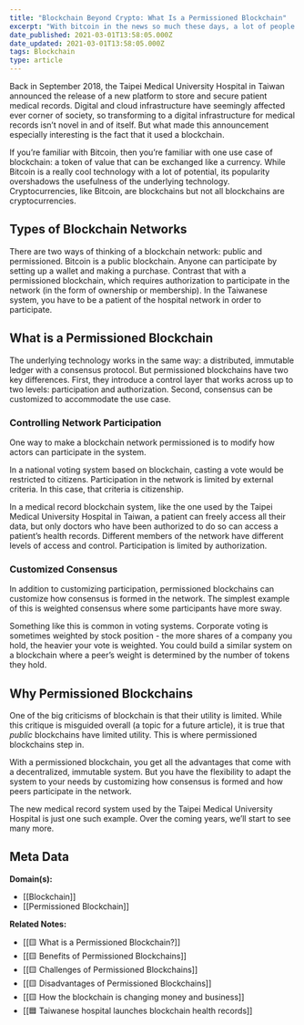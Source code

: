 ```yaml
---
title: "Blockchain Beyond Crypto: What Is a Permissioned Blockchain"
excerpt: "With bitcoin in the news so much these days, a lot of people are asking about how useful it is. Bitcoin is a proving-problem for blockchain, which will likely see a lot of growth in the next decade."
date_published: 2021-03-01T13:58:05.000Z
date_updated: 2021-03-01T13:58:05.000Z
tags: Blockchain
type: article
---
```


Back in September 2018, the Taipei Medical University Hospital in Taiwan announced the release of a new platform to store and secure patient medical records. Digital and cloud infrastructure have seemingly affected ever corner of society, so transforming to a digital infrastructure for medical records isn’t novel in and of itself. But what made this announcement especially interesting is the fact that it used a blockchain.

If you’re familiar with Bitcoin, then you’re familiar with one use case of blockchain: a token of value that can be exchanged like a currency. While Bitcoin is a really cool technology with a lot of potential, its popularity overshadows the usefulness of the underlying technology. Cryptocurrencies, like Bitcoin, are blockchains but not all blockchains are cryptocurrencies.

## Types of Blockchain Networks

There are two ways of thinking of a blockchain network: public and permissioned. Bitcoin is a public blockchain. Anyone can participate by setting up a wallet and making a purchase. Contrast that with a permissioned blockchain, which requires authorization to participate in the network (in the form of ownership or membership). In the Taiwanese system, you have to be a patient of the hospital network in order to participate.

## What is a Permissioned Blockchain

The underlying technology works in the same way: a distributed, immutable ledger with a consensus protocol. But permissioned blockchains have two key differences. First, they introduce a control layer that works across up to two levels: participation and authorization. Second, consensus can be customized to accommodate the use case.

### Controlling Network Participation

One way to make a blockchain network permissioned is to modify how actors can participate in the system.

In a national voting system based on blockchain, casting a vote would be restricted to citizens. Participation in the network is limited by external criteria. In this case, that criteria is citizenship.

In a medical record blockchain system, like the one used by the Taipei Medical University Hospital in Taiwan, a patient can freely access all their data, but only doctors who have been authorized to do so can access a patient’s health records. Different members of the network have different levels of access and control. Participation is limited by authorization.

### Customized Consensus

In addition to customizing participation, permissioned blockchains can customize how consensus is formed in the network. The simplest example of this is weighted consensus where some participants have more sway.

Something like this is common in voting systems. Corporate voting is sometimes weighted by stock position - the more shares of a company you hold, the heavier your vote is weighted. You could build a similar system on a blockchain where a peer’s weight is determined by the number of tokens they hold.

## Why Permissioned Blockchains

One of the big criticisms of blockchain is that their utility is limited. While this critique is misguided overall (a topic for a future article), it is true that *public* blockchains have limited utility. This is where permissioned blockchains step in.

With a permissioned blockchain, you get all the advantages that come with a decentralized, immutable system. But you have the flexibility to adapt the system to your needs by customizing how consensus is formed and how peers participate in the network.

The new medical record system used by the Taipei Medical University Hospital is just one such example. Over the coming years, we’ll start to see many more.

## Meta Data

**Domain(s):**
- [[Blockchain]]
- [[Permissioned Blockchain]]

**Related Notes:**
- [[🟨 What is a Permissioned Blockchain?]]
- [[🟨 Benefits of Permissioned Blockchains]]
- [[🟨 Challenges of Permissioned Blockchains]]
- [[🟨 Disadvantages of Permissioned Blockchains]]
- [[🟨 How the blockchain is changing money and business]]
- [[🟦 Taiwanese hospital launches blockchain health records]]



